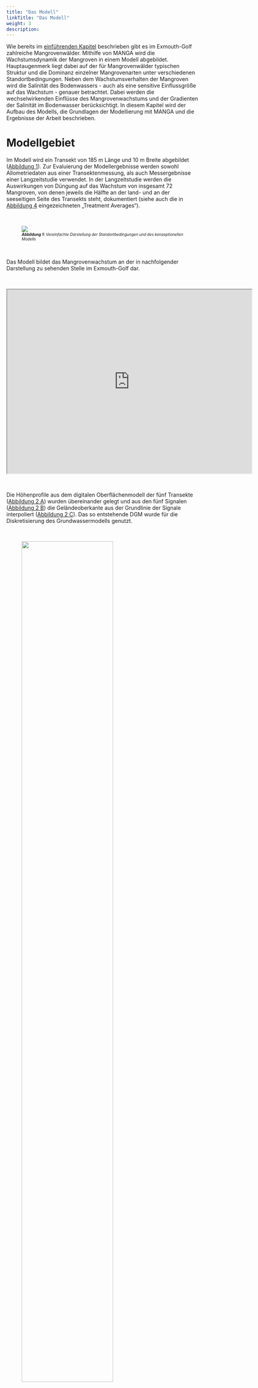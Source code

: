 ```yaml
---
title: "Das Modell"
linkTitle: "Das Modell"
weight: 3
description:
---
```


<head>
<style type="text/css">
<!--
#vis {
  border: 1px solid black;
}
#Rahmen {
        border-width: 0.1em; 
        border-style: solid;
        text-align:right;
}
-->
</style>
</head>

Wie bereits im <a href="/de/docs/beispielmodell_exmouth_gulf/der_exmouth_golf/">einführenden Kapitel</a> beschrieben gibt es im Exmouth-Golf zahlreiche Mangrovenwälder.
Mithilfe von MANGA wird die Wachstumsdynamik der Mangroven in einem Modell abgebildet.
Hauptaugenmerk liegt dabei auf der für Mangrovenwälder typischen Struktur und die Dominanz einzelner Mangrovenarten unter verschiedenen Standortbedingungen.
Neben dem Wachstumsverhalten der Mangroven wird die Salinität des Bodenwassers - auch als eine sensitive Einflussgröße auf das Wachstum - genauer betrachtet.
Dabei werden die wechselwirkenden Einflüsse des Mangrovenwachstums und der Gradienten der Salinität im Bodenwasser berücksichtigt.
In diesem Kapitel wird der Aufbau des Modells, die Grundlagen der Modellierung mit MANGA und die Ergebnisse der Arbeit beschrieben.

<h1>Modellgebiet</h1>

Im Modell wird ein Transekt von 185 m Länge und 10 m Breite abgebildet (<a href="/de/docs/beispielmodell_exmouth_gulf/ergebnisse/#Abbildung_1">Abbildung 1</a>).
Zur Evaluierung der Modellergebnisse werden sowohl Allometriedaten aus einer Transektenmessung, als auch Messergebnisse einer Langzeitstudie verwendet.
In der Langzeitstudie werden die Auswirkungen von Düngung auf das Wachstum von insgesamt 72 Mangroven, von denen jeweils die Hälfte an der land- und an der seeseitigen Seite des Transekts steht, dokumentiert (siehe auch die in <a href="/de/docs/beispielmodell_exmouth_gulf/ergebnisse/#Abbildung_4">Abbildung 4</a> eingezeichneten &bdquo;Treatment Averages&ldquo;).

<br>
<figure>
<a name="Abbildung_1"></a>
<img src="/pictures/exmouth_gulf/Transect_Sketch.png">
<figcaption><font size = "1"><i><b>Abbildung 1:</b> Vereinfachte Darstellung der Standortbedingungen und des konzeptionellen Modells</i></font></figcaption>
</figure><br>

Das Modell bildet das Mangrovenwachstum an der in nachfolgender Darstellung zu sehenden Stelle im Exmouth-Golf dar.

<br>
<p>
<iframe src="https://www.google.com/maps/d/embed?mid=1EiX5yyZGJgVSu7pueUi5_jK160ndg0tG" width="640" height="480"></iframe>
</p>
<br>

Die Höhenprofile aus dem digitalen Oberflächenmodell der fünf Transekte (<a href="/de/docs/beispielmodell_exmouth_gulf/ergebnisse/#Abbildung_2">Abbildung 2 A</a>) wurden übereinander gelegt und aus den fünf Signalen (<a href="/de/docs/beispielmodell_exmouth_gulf/ergebnisse/#Abbildung_2">Abbildung 2 B</a>) die Geländeoberkante aus der Grundlinie der Signale interpoliert (<a href="/de/docs/beispielmodell_exmouth_gulf/ergebnisse/#Abbildung_2">Abbildung 2 C</a>).
Das so entstehende DGM wurde für die Diskretisierung des Grundwassermodells genutzt.

<br>
<figure>
<a name="Abbildung_2"></a>
<img src="/pictures/exmouth_gulf/dem.png" style="width:75%">
<figcaption><font size = "1"><i><b>Abbildung 2:</b> Geländehöhen entland der Transekte</i></font></figcaption>
</figure><br>

<h1>Modellierung</h1>

<h2>Modellvarianten</h2>

Das Mangrovenwachstum wurde mit Hilfe von drei verschiedenen Modellen simuliert (siehe auch <a href="/de/docs/beispielmodell_exmouth_gulf/ergebnisse/#Tabelle_1">Tabelle 1</a>). 

Im Modell &bdquo;<b>Model Without Feedback</b>&ldquo; werden die dynamischen Veränderungen der abiotischen Einflüsse (Gezeiten, Grundwasserneubildung und Salzgehalt des Meerwassers) über entsprechende Randbedingungen berücksichtigt.
Der Einfluss der Pflanzenwasserentnahme auf den Salzgehalt des Porenwassers wurde nicht abgebildet.

Das Modell &bdquo;<b>Model Without Tide</b>&ldquo; berücksichtigt die Auswirkungen der Pflanzenwasserentnahme auf den Salzgehalt des Porenwassers und alle abiotischen Einflüsse des ersten Modells&nbsp;&ndash; mit Außnahme der Gezeiten.

Die dritte Modellvariante &bdquo;<b>Full Model</b>&ldquo; bildet schließlich sowohl die Dynamik der Gezeiten als auch die Kopplung der Pflanzenwasserentnahme und des Porenwassers ab.

Nachfolgende <a href="/de/docs/beispielmodell_exmouth_gulf/ergebnisse/#Tabelle_1">Tabelle 1</a> fasst die Spezifikationen der drei Modellvarianten zusammen.

<br>
<figure>
<figcaption align="top"><font size = "1"><i><b>Tabelle 1:</b> Modellvarianten</i></font></figcaption>
<a name="Tabelle_1"></a>
<table width="100%">
 <tr>
  <td  width="27%" style="text-align: center; vertical-align: middle">
  </td>
  <td width="23%" style="text-align: center; vertical-align: middle; border-left:1px solid #000; border-right:1px solid #000; border-top:1px solid #000; border-bottom:1px solid #000">
   Gezeiten
  </td>
  <td width="26%" style="text-align: center; vertical-align: middle; border-left:1px solid #000; border-right:1px solid #000; border-top:1px solid #000; border-bottom:1px solid #000">
   Kopplung Pflanzenwasserhaushalt und Porenwasser
  </td>
  <td width="23%" style="text-align: center; vertical-align: middle; border-left:1px solid #000; border-right:1px solid #000; border-top:1px solid #000; border-bottom:1px solid #000">
   Sonstige abiotische Faktoren
  </td>
 </tr>
 <tr>
  <td width="27%" style="text-align: center; vertical-align: middle; border-left:1px solid #000; border-right:1px solid #000; border-top:1px solid #000; border-bottom:1px solid #000">
   Model Without Feedback
  </td>
  <td width="23%" style="text-align: center; vertical-align: middle; border-left:1px solid #000; border-right:1px solid #000; border-top:1px solid #000; border-bottom:1px solid #000">
    <font color="green" size="5"> <b> &#10004; </b> </font>
  </td>
  <td width="26%" style="text-align: center; vertical-align: middle; border-left:1px solid #000; border-right:1px solid #000; border-top:1px solid #000; border-bottom:1px solid #000">
    <font color="red" size="5"> <b> &#10008; </b> </font>
  </td>
  <td width="23%" style="text-align: center; vertical-align: middle; border-left:1px solid #000; border-right:1px solid #000; border-top:1px solid #000; border-bottom:1px solid #000">
    <font color="green" size="5"> <b> &#10004; </b> </font>
  </td>
 </tr>
 <tr>
  <td width="27%" style="text-align: center; vertical-align: middle; border-left:1px solid #000; border-right:1px solid #000; border-top:1px solid #000; border-bottom:1px solid #000">
   Model Without Tide
  </td>
  <td width="23%" style="text-align: center; vertical-align: middle; border-left:1px solid #000; border-right:1px solid #000; border-top:1px solid #000; border-bottom:1px solid #000">
    <font color="red" size="5"> <b> &#10008; </b> </font>
  </td>
  <td width="26%" style="text-align: center; vertical-align: middle; border-left:1px solid #000; border-right:1px solid #000; border-top:1px solid #000; border-bottom:1px solid #000">
    <font color="green" size="5"> <b> &#10004; </b> </font>
  </td>
  <td width="23%" style="text-align: center; vertical-align: middle; border-left:1px solid #000; border-right:1px solid #000; border-top:1px solid #000; border-bottom:1px solid #000">
    <font color="green" size="5"> <b> &#10004; </b> </font>
 </tr>
 <tr>
  <td width="27%" style="text-align: center; vertical-align: middle; border-left:1px solid #000; border-right:1px solid #000; border-top:1px solid #000; border-bottom:1px solid #000">
   Full Model
  </td>
  <td width="23%" style="text-align: center; vertical-align: middle; border-left:1px solid #000; border-right:1px solid #000; border-top:1px solid #000; border-bottom:1px solid #000">
    <font color="green" size="5"> <b> &#10004; </b> </font>
  </td>
  <td width="26%" style="text-align: center; vertical-align: middle; border-left:1px solid #000; border-right:1px solid #000; border-top:1px solid #000; border-bottom:1px solid #000">
    <font color="green" size="5"> <b> &#10004; </b> </font>
  </td>
  <td width="23%" style="text-align: center; vertical-align: middle; border-left:1px solid #000; border-right:1px solid #000; border-top:1px solid #000; border-bottom:1px solid #000">
    <font color="green" size="5"> <b> &#10004; </b> </font>
  </td>
 </tr>
</table>
</figure><br>

<h2>Diskretisierung</h2> 

<h3>Grundwassermodell</h3> 

Das Grundwassermodell bildet den Untergrund mit einem Gitter der Ausmaße 10&nbsp;m&nbsp;x&nbsp;230&nbsp;m&nbsp;x&nbsp;3&nbsp;m auf fünf FEM-Layern mit insgesamt 5880 Zellen ab.
Nachfolgende <a href="/de/docs/beispielmodell_exmouth_gulf/ergebnisse/#Abbildung_2">Abbildung 2</a> zeigt die räumliche Diskretisierung aus seeseitiger Perspektive.

<br>
<figure>
<a name="Abbildung_2"></a>
<img src="/pictures/exmouth_gulf/dis.png">
<figcaption><font size = "1"><i><b>Abbildung 2:</b> Räumliche Diskretisierung des Grundwassermodells</i></font></figcaption>
</figure><br>

Die Mangroven entnehmen dem Untergrund Bodenwasser aus einer Tiefe von 40&nbsp;cm bis 80&nbsp;cm unter der Geländeoberkante.
<a href="/de/docs/beispielmodell_exmouth_gulf/ergebnisse/#Abbildung_3">Abbildung 3</a> zeigt das Modellgebiet (Grau) und den Bereich der Wasserentnahme durch die Mangroven (Blau).
Zu beachten ist die 50-fache vertikale Skalierung. 

<br>
<figure>
<a name="Abbildung_3"></a>
<img src="/pictures/exmouth_gulf/model_area_legend.png">
<figcaption><font size = "1"><i><b>Abbildung 3:</b> Bereich der Porenwasserentnahme durch Mangroven</i></font></figcaption>
</figure><br>

Zeitlich diskretisiert wird das Grundwassermodell mit einer Zeitschrittlänge von einer Stunde.
Der Tidenhub als dynamische Randbedingung wird mit der Zeitreihe der Jahre 1991 bis 1993, die über die gesamte Modelllaufzeit immer wieder wiederholt wird, abgebildet.

<h3>Baumwachstumsmodell</h3>

Da jede Mangrove als einzelnes Individuum abgebildet wird findet eine räumliche Diskretisierung im eigentlichen Sinne nicht statt.
Zeitlich wird das Baumwachstumsmodell mit einer Zeitschrittlänge von einem halben Jahr (1&nbsp;a&nbsp;=&nbsp;365.25&nbsp;d) diskretisiert.

<h2>Randbedingungen Grundwassermodell</h2>

Der Salzgehalt des Meerwassers wurde mit 50 g/kg festgelegt, das Bodenwasser am landseitigen Ende des Transsekts bekam eine Salinität von 70 g/kg zugewiesen.
Durch die Transpiration der Mangroven erhöhen diese lokal den Salzgehalt im Porenwasser.
Der Wasserstand wird in Form des hydrostatischen Drucks an der see- und landseitigen Kante des Modellgebiebts bestimmt.
Zur Abbildung der Gezeiten wurde der seeseitige Wasserstand dabei als dynamische Randbedingung 1. Art in das Modell integriert.
Als Datengrundlage dienen hier die Wasserstandsmessungen des Department of Transport der Government of Western Australia.
Der landseitige Wasserstand wird über eine konstante Randbedingung 1. Art abgebildet.
Die Evapotranspiration der Bäume wird durch Senken im Bereich der Wurzeln abgebildet (vgl. <a href="/de/docs/beispielmodell_exmouth_gulf/ergebnisse/#Abbildung_3">Abbildung 3</a>).
Zufluss in Form von Niederschlag wird indirekt über den Salzgehalt am landseitigen Rand des Modellgebiets berücksichtigt.
Die hier nicht erwähnten Modellränder werden alle als No-Flow-Randbedingungen definiert.
Eine schematische Übersicht des Modellgebiets stellt auch <a href="/de/docs/beispielmodell_exmouth_gulf/ergebnisse/#Abbildung_1">Abbildung 1</a> dar.



<a name="Parametrisierung"></a>
<h2>Parametrisierung</h2>

In den nachfolgenden Tabellen finden sich die Parametrisierungen des Untergrunds (<a href="/de/docs/beispielmodell_exmouth_gulf/ergebnisse/#Tabelle_2">Tabelle 2</a>) und der Mangroven (<a href="/de/docs/beispielmodell_exmouth_gulf/ergebnisse/#Tabelle_3">Tabelle 3</a>), globale Gewichtungsfaktoren (<a href="/de/docs/beispielmodell_exmouth_gulf/ergebnisse/#Tabelle_4">Tabelle 4</a>) sowie die Anfangswerte der Geoemtrieen der Mangrovensetzlinge (<a href="/de/docs/beispielmodell_exmouth_gulf/ergebnisse/#Tabelle_5">Tabelle 5</a>).

<h3>Untergrund</h3>

<table>
<tablecaption align="top"><font size = "1"><i><b>Tabelle 2:</b> Parametrisierung des Untergrunds</i></font></tablecaption>
<a name="Tabelle_2"></a>
<thead>
<tr class="header">
<th style="text-align: left;">Symbol</th>
<th style="text-align: left;">Parametername</th>
<th style="text-align: left;">Wert</th>
</tr>
</thead>
<tbody>
<tr class="odd">
<td style="text-align: left;"><span class="math inline"><em>D</em><sub><em>m</em></sub></span></td>
<td style="text-align: left;">molekularer Diffusionskoeffizient</td>
<td style="text-align: left;">1&nbsp;×&nbsp;10<sup>-9</sup> m<sup>2</sup>/s</td>
</tr>
<tr class="even">
<td style="text-align: left;"><span class="math inline"><em>β</em><sub><em>T</em></sub></span></td>
<td style="text-align: left;">transversale Dispersivität</td>
<td style="text-align: left;">0,5 m</td>
</tr>
<tr class="odd">
<td style="text-align: left;"><span class="math inline"><em>β</em><sub><em>L</em></sub></span></td>
<td style="text-align: left;">longitudinale Dispersivität</td>
<td style="text-align: left;">1 m</td>
</tr>
<tr class="even">
<td style="text-align: left;"><span class="math inline"><em>ρ</em></span></td>
<td style="text-align: left;">Dichte von Wasser</td>
<td style="text-align: left;">1&nbsp;×&nbsp;10<sup>3</sup> kg/m<sup>3</sup></td>
</tr>
<tr class="odd">
<td style="text-align: left;"><span class="math inline"><em>μ</em></span></td>
<td style="text-align: left;">dynamische Viskosität</td>
<td style="text-align: left;">1&nbsp;×&nbsp;10<sup>-3</sup> Pas</td>
</tr>
<tr class="even">
<td style="text-align: left;"><span class="math inline"><em>κ</em></span></td>
<td style="text-align: left;">intrinsische Permeabilität</td>
<td style="text-align: left;">5&nbsp;×&nbsp;10<sup>-11</sup> m<sup>2</sup></td>
</tr>
<tr class="odd">
<td style="text-align: left;"><span class="math inline"><em>Φ</em></span></td>
<td style="text-align: left;">Porosität des Untergrunds</td>
<td style="text-align: left;"><span class="math inline">0,5</span></td>
</tr>
</tbody>
</table>

<h3>Botanik</h3>

<h4>Wasserhaushalt der Mangroven</h4>

<table>
<tablecaption align="top"><font size = "1"><i><b>Tabelle 3:</b> Parametrisierung der biotischen Faktoren</i></font></tablecaption>
<a name="Tabelle_3"></a>
<thead>
<tr class="header">
<th width="10%" style="text-align: left;">Symbol</th>
<th width="40%" style="text-align: left;">Parametername</th>
<th width="25%" style="text-align: left;">Avicennia marina</th>
<th width="25%" style="text-align: left;">Rhizophora mangle </th>
</tr>
</thead>
<tbody>
<tr class="odd">
<td style="text-align: left;"><span class="math inline"><em>D</em><sub><em>m</em></sub></span></td>
<td style="text-align: left;">Wasserpotential der Mangroven</td>
<td style="text-align: left;">-8,15&nbsp;×&nbsp;10<sup>6</sup> kg/s<sup>2</sup>/m</td>
<td style="text-align: left;">-6,45&nbsp;×&nbsp;10<sup>6</sup> kg/s<sup>2</sup>/m</td>
</tr>
<tr class="even">
<td style="text-align: left;"><span class="math inline"><em>k</em><sub><em>f</em></sub></span></td>
<td style="text-align: left;">Xylem-Leitfähigkeit</td>
<td style="text-align: left;">1,04&nbsp;×&nbsp;10<sup>-10</sup> kg/s/m<sup>2</sup></td>
<td style="text-align: left;">3,12&nbsp;×&nbsp;10<sup>-10</sup> kg/s/m<sup>2</sup></td>
</tr>
<tr class="odd">
<td style="text-align: left;"><span class="math inline"><em>L</em><sub><em>p</em></sub> ⋅ <em>k</em><sub><em>g</em><em>e</em><em>o</em></sub></span></td>
<td style="text-align: left;">Feine Wurzelpermeabilität  ⋅  Skalierungsfaktor</td>
<td style="text-align: left;">1,32&nbsp;×&nbsp;10<sup>-11</sup> kg/s/m<sup>4</sup></td>
<td style="text-align: left;">1,32&nbsp;×&nbsp;10<sup>-11</sup> kg/s/m<sup>4</sup></td>
</tr>
<tr class="even">
<td style="text-align: left;"><span class="math inline"><em>k</em><sub><em>m</em></sub></span></td>
<td style="text-align: left;">Resourcenbedarf zur Biomasseerhaltung</td>
<td style="text-align: left;">1,4&nbsp;×&nbsp;10<sup>-6</sup> kg/s/m<sup>3</sup></td>
<td style="text-align: left;">1,4&nbsp;×&nbsp;10<sup>-6</sup> kg/s/m<sup>3</sup></td>
</tr>
<tr class="odd">
<td style="text-align: left;"><span class="math inline"><em>k</em><sub><em>g</em><em>r</em><em>o</em><em>w</em><em>t</em><em>h</em></sub></span></td>
<td style="text-align: left;">Skalierungsfaktor der Wachstumsgeschwindigkeit</td>
<td style="text-align: left;">3,5&nbsp;×&nbsp;10<sup>-3</sup></td>
<td style="text-align: left;">3,5&nbsp;×&nbsp;10<sup>-3</sup></td>
</tr>
</tbody>
</table>

<h4>Globale Gewichtungsfaktoren</h4>

<table>
<tablecaption align="top"><font size = "1"><i><b>Tabelle 4:</b> Globale Gewichtungsfaktoren</i></font></tablecaption>
<a name="Tabelle_4"></a>
<thead>
<tr class="header">
<th width="10%" style="text-align: left;">Symbol</th>
<th width="40%" style="text-align: left;">Gewichtungsfaktor</th>
<th width="25%" style="text-align: left;">Avicennia marina</th>
<th width="25%" style="text-align: left;">Rhizophora mangle </th>
</tr>
</thead>
<tbody>
<tr class="odd">
<td style="text-align: left;"><span class="math inline"><em>C</em><sub><em>S</em></sub></span></td>
<td style="text-align: left;">Sonnenstrahlung</td>
<td style="text-align: left;">5&nbsp;×&nbsp;10<sup>-8</sup> kg/s/m<sup>2</sup></td>
<td style="text-align: left;">5&nbsp;×&nbsp;10<sup>-8</sup> kg/s/m<sup>2</sup></td>
</tr>
<tr class="even">
<td style="text-align: left;"><span class="math inline"><em>σ</em></span></td>
<td style="text-align: left;">erste Steigung der Sigmoidfunktion</td>
<td style="text-align: left;">1,5&nbsp;×&nbsp;10<sup>-2</sup> </td>
<td style="text-align: left;">1,5&nbsp;×&nbsp;10<sup>-2</sup> </td>
</tr>
<tr class="odd">
<td style="text-align: left;"><span class="math inline"><em>σ</em><sub><em>h</em></sub></span></td>
<td style="text-align: left;">zweite Steigung der Sigmoidfunktion</td>
<td style="text-align: left;">5&nbsp;×&nbsp;10<sup>-2</td>
<td style="text-align: left;">5&nbsp;×&nbsp;10<sup>-2</td>
</tr>
<tr class="even">
<td style="text-align: left;"><span class="math inline"><em>ω</em><sub><em>h</em></sub></span></td>
<td style="text-align: left;">Skalierungsfaktor für Baumhöhenwachstum</td>
<td style="text-align: left;">0,12</td>
<td style="text-align: left;">0,12</td>
</tr>
</tr>
</tbody>
</table>

<h4>Anfangswerte der geometrischen Kennwerte für Mangrovensetzlinge</h4>

<table>
<tablecaption align="top"><font size = "1"><i><b>Tabelle 5:</b> Anfangswerte der geometischen Kennwerte der Mangrovensetzlinge</i></font></tablecaption>
<a name="Tabelle_5"></a>
<thead>
<tr class="header">
<th width="10%" style="text-align: left;">Symbol</th>
<th width="40%" style="text-align: left;">Geometrische Abmessung</th>
<th width="25%" style="text-align: left;">Avicennia marina</th>
<th width="25%" style="text-align: left;">Rhizophora mangle </th>
</tr>
</thead>
<tbody>
<tr class="odd">
<td style="text-align: left;"><span class="math inline"><em>r</em><sub><em>R</em></sub></span></td>
<td style="text-align: left;">Wurzelradius</td>
<td style="text-align: left;">0,25 m</td>
<td style="text-align: left;">0,25 m</td>
</tr>
<tr class="even">
<td style="text-align: left;"><span class="math inline"><em>r</em><sub><em>C</em></sub></span></td>
<td style="text-align: left;">Kronenradius</td>
<td style="text-align: left;">0,3 m</td>
<td style="text-align: left;">0,3 m</td>
</tr>
<tr class="odd">
<td style="text-align: left;"><span class="math inline"><em>r</em><sub><em>S</em></sub></span></td>
<td style="text-align: left;">Stammradius</td>
<td style="text-align: left;">0,01 m</td>
<td style="text-align: left;">0,01 m</td>
</tr>
<tr class="even">
<td style="text-align: left;"><span class="math inline"><em>h</em><sub><em>S</em></sub></span></td>
<td style="text-align: left;">Stammhöhe</td>
<td style="text-align: left;">0,015 m</td>
<td style="text-align: left;">0,015 m</td>
</tr>
</tbody>
</table>


<!--english version

<table>
<thead>
<tr class="header">
<th style="text-align: left;">Symbol</th>
<th style="text-align: left;">Species parameter</th>
<th style="text-align: left;">Value</th>
</tr>
</thead>
<tbody>
<tr class="odd">
<td style="text-align: left;"><span class="math inline"><em>D</em><sub><em>m</em></sub></span></td>
<td style="text-align: left;">Leaf water potential</td>
<td style="text-align: left;">8.15 × 10<sup>6</sup> kg/s<sup>2</sup>/m</td>
</tr>
<tr class="even">
<td style="text-align: left;"><span class="math inline"><em>k</em><sub><em>f</em></sub></span></td>
<td style="text-align: left;">Xylem conductivity</td>
<td style="text-align: left;">1.04e-10 kg/s/m<sup>2</sup></td>
</tr>
<tr class="odd">
<td style="text-align: left;"><span class="math inline"><em>L</em><sub><em>p</em></sub> ⋅ <em>k</em><sub><em>g</em><em>e</em><em>o</em></sub></span></td>
<td style="text-align: left;">Fine root permeability <span class="math inline">⋅</span> scaling factor</td>
<td style="text-align: left;">1.32e-11 kg/s/m<sup>4</sup></td>
</tr>
<tr class="even">
<td style="text-align: left;"><span class="math inline"><em>k</em><sub><em>m</em></sub></span></td>
<td style="text-align: left;">Maintenance cost per biomass</td>
<td style="text-align: left;">1.4e-6 kg/s/m<sup>3</sup></td>
</tr>
<tr class="odd">
<td style="text-align: left;"><span class="math inline"><em>k</em><sub><em>g</em><em>r</em><em>o</em><em>w</em><em>t</em><em>h</em></sub></span></td>
<td style="text-align: left;">Growth speed scaling</td>
<td style="text-align: left;">2.5e-3</td>
</tr>
<tr class="even">
<td style="text-align: left;"></td>
<td style="text-align: left;"></td>
<td style="text-align: left;"></td>
</tr>
<tr class="odd">
<td style="text-align: left;">Symbol</td>
<td style="text-align: left;">Global weighting factor</td>
<td style="text-align: left;">Value</td>
</tr>
<tr class="even">
<td style="text-align: left;"><span class="math inline"><em>C</em><sub><em>S</em></sub></span></td>
<td style="text-align: left;">Solar resource inputs</td>
<td style="text-align: left;">5e-8 kg/s/m<sup>2</sup></td>
</tr>
<tr class="odd">
<td style="text-align: left;"><span class="math inline"><em>σ</em></span></td>
<td style="text-align: left;">First sigmoidal slope</td>
<td style="text-align: left;">1.5e-2</td>
</tr>
<tr class="even">
<td style="text-align: left;"><span class="math inline"><em>σ</em><sub><em>h</em></sub></span></td>
<td style="text-align: left;">Second sigmoidal slope</td>
<td style="text-align: left;">5e-2</td>
</tr>
<tr class="odd">
<td style="text-align: left;"><span class="math inline"><em>ω</em><sub><em>h</em></sub></span></td>
<td style="text-align: left;">Heigth growth scaling factor</td>
<td style="text-align: left;">0.5</td>
</tr>
<tr class="even">
<td style="text-align: left;"></td>
<td style="text-align: left;"></td>
<td style="text-align: left;"></td>
</tr>
<tr class="odd">
<td style="text-align: left;">Symbol</td>
<td style="text-align: left;">Geometric measure</td>
<td style="text-align: left;">Value</td>
</tr>
<tr class="even">
<td style="text-align: left;"><span class="math inline"><em>r</em><sub><em>R</em></sub></span></td>
<td style="text-align: left;">Root radius</td>
<td style="text-align: left;">0.26 m</td>
</tr>
<tr class="odd">
<td style="text-align: left;"><span class="math inline"><em>r</em><sub><em>C</em></sub></span></td>
<td style="text-align: left;">Crown radius</td>
<td style="text-align: left;">0.2 m</td>
</tr>
<tr class="even">
<td style="text-align: left;"><span class="math inline"><em>r</em><sub><em>S</em></sub></span></td>
<td style="text-align: left;">Stem radius</td>
<td style="text-align: left;">0.005 m</td>
</tr>
<tr class="odd">
<td style="text-align: left;"><span class="math inline"><em>h</em><sub><em>R</em></sub></span></td>
<td style="text-align: left;">Root depth</td>
<td style="text-align: left;">0.004 m</td>
</tr>
<tr class="even">
<td style="text-align: left;"><span class="math inline"><em>h</em><sub><em>C</em></sub></span></td>
<td style="text-align: left;">Crown depth</td>
<td style="text-align: left;">0.004 m</td>
</tr>
<tr class="odd">
<td style="text-align: left;"><span class="math inline"><em>h</em><sub><em>S</em></sub></span></td>
<td style="text-align: left;">Stem heigth</td>
<td style="text-align: left;">0.015 m</td>
</tr>
</tbody>
</table>

-->

<h1>Ressourcenkonkurrenz</h1>

Um die Mangroven im Modellgebiet abzubilden, bedarf es der Herstellung einer stabilen Population, also dem Erreichen von quasi-stationären Verhältnissen.
Hierzu werden zunächst 30 Mangroven zufällig im Modellgebiet als Setzlinge positioniert.
In jedem Zeitschritt (Länge: halbes Jahr) kommen nun 30 neue Mangroven hinzu, die ebenfalls zufällig im Modellgebiet positioniert werden.
Aufgrund des wettbewerbsbasierten Baumwachstumsmodells sterben diese neuen Mangroven mehr oder weniger schnell wieder ab.
So ist die Wahrscheinlichkeit, dass eine junge Mangrove im Einzugsgebiet einer bereits älteren sehr schnell wieder stirbt sehr hoch.
Ursächlich hierfür ist die überirdische Konkurenz betreffend vor allem das fehlende Sonnenlicht.
Durch die Aufkonzentrierung des Salzgehalts, bedingt durch die Entnahme von Frischwasser der anderen Mangroven, entstehen im Porenwasser Salzfahnen.
Diese sorgen für schlechtere Wachstumsbedingungen der sich im Abstrom befindenden (jungen) Mangroven.
Unterschiedliche Mangrovenarten haben eine jeweils höhere oder niedrigere Toleranz gegenüber hohen Salzkonzentrationen.
In dieser Arbeit wurden in diesem Zusammenhang die beiden Arten Avicennia marina (&bdquo;<a href="https://www.biologie-seite.de/Biologie/Avicennia_marina" target="_blank">graue Mangrove</a>&ldquo;) und Rhizophora mangle (&bdquo;<a href="https://www.biologie-seite.de/Biologie/Rote_Mangrove" target="_blank">rote Mangrove</a>&ldquo;) genauer betrachtet.


<h1>Ergebnisse</h1>

In dieser Arbeit wurden mit Hilfe des MANGA-Modells zwei Prozesse genauer betrachtet.
Zum einen sollte die Entwicklung der typischen Strukturen in Mangrovenwäldern abgebildet werden, zum anderen sollte das Wachstumsverhalten der beiden Mangrovenarten unter verschiedenen Umweltbedingungen Untersucht werden.
Im nachfolgenden werden die Ergebnisse kurz zusammengefasst.

<h2>Waldstruktur</h2>

Nachfolgende Visualisierung zeigt die dynamische Entwicklung der Mangrovenpopulation im Modellgebiet und die Entwicklung der Biomasse.
Gut nachvollziehbar ist hier, bereits in den ersten 100 Zeitschritten, die immer stabiler werdende Mangrovenpopulation.
Es bilden sich relativ schnell Bereiche über die X-Länge des Transsekts aus, in denen große und somit Mangroven die sehr alt werden wachsen, und solche, in denen junge Mangroven schnell wieder sterben.
Dadurch, dass in jedem Zeitschritt 30 neue Mangroven als Setzlinge in das Modell hinzukommen und die Nährstoffkonkurenz anfangs sehr gering ist, wächst die Biomasse im Modell zunächst sehr stark an.
Mit steigender Anzahl an Mangroven im Modellgebiet wird die Konkurenz zwischen den einzelnen Bäumen immer größer.
Nach dem globalen Maximum der Biomasse fällt diese durch für einige Mangroven immer schlechter werdende Nährstoffbedingungen zunächst wieder leicht ab.
Nach einer gewissen Zeit stellt sich dann ein quasi-stationärer Zustand der Mangrovenpopulation ein. 

<br>
<figure id="vis">
<a name="Visualisierung_1"></a>
<form oninput="x.value=parseInt(a.value)" id="slider" >
<script type="text/javascript">
 /*<![CDATA[*/
  document.getElementById("slider").addEventListener("input", aktualisiere);
   function aktualisiere() {
	  var TS = (document.querySelector("output[name=x]")) ;
	  var a = '/pictures/exmouth_gulf/TS/ts_'+TS.value+'.png' ;
          document.getElementById("abb").setAttribute('src', a) ;
}
/*]]>*/
</script>
<img src='/pictures/exmouth_gulf/TS/ts_0.png' id="abb">
</br>
</br>
<p align="left">
<font size = "6">&nbsp;  Zeitschritt:&nbsp;&nbsp;&nbsp;&nbsp; </font>
  <input type="range" id="a" min="0" max="1650" step="50"> &nbsp;
<font size = "6">  <output name="x" for="a">0</output> </font>&nbsp;&nbsp;
</p>
</figure>
<figcaption><font size = "1"><i><b>Visualisierung 1:</b> Dynamische Entwicklung der Mangrovenpopulation über die Modellierungszeit</i></font></figcaption>
<br>


Im nachfolgenden Video wurde das Modellgebiet in zehn Sektoren unterteilt.
Dargestellt wird die dynamische Entwicklung der Mangrovenpopulation und der Salzkonzentration im Bodenwasser sowie die Biomasse der Mangroven in den einzelnen Sektoren.
Im Vergleich zur vorhergehenden Visualisierung ist in diesem Video eine Hauptursache der Ausbildung der typischen Waldstruktur zu erkennen, nämlich die Aufkonzentrierung des Salzgehalts im Bodenwasser durch Transpirationsprozesse der Mangroven.
Die hohe Korrelation zwischen Salzkonzentration und Biomasse in den einzelnen Sektoren ist bereits ab einer Modelllaufzeit von 40 Jahren zu erkennen.
Bereits ab 100 Jahren ist die sich langsam ausbildende, für Mangrovenwälder typische, Struktur erkennbar.

<br>
<figure>
<iframe src="https://player.vimeo.com/video/481362688" width="640" height="360" frameborder="1" allow="autoplay; fullscreen" allowfullscreen></iframe>
<figcaption><font size = "1"><i><b>Video 1:</b> Dynamische Entwicklung der Mangrovenpopulation und Salzkonzentration im Bodenwasser über die Modellierungszeit</i></font></figcaption>
</figure><br>

Die Ergebnisse des &bdquo;<b>Full Models</b>&ldquo; stimmen mit den gemessenen Felddaten qualitativ überein (<a href="/de/docs/beispielmodell_exmouth_gulf/ergebnisse/#Abbildung_4">Abbildung 4</a>). Dies trifft sowohl auf das Baumhöhenprofil (<a href="/de/docs/beispielmodell_exmouth_gulf/ergebnisse/#Abbildung_4">Abbildung 4 A</a>) als auch auf das Profil des Salzgehalts des Porenwassers (<a href="/de/docs/beispielmodell_exmouth_gulf/ergebnisse/#Abbildung_4">Abbildung 4 B</a>) in dem untersuchten Transekt zu. Insbesondere die Variation des Porenwassersalzgehalts konnte gut abgebildet werden (<a href="/de/docs/beispielmodell_exmouth_gulf/ergebnisse/#Abbildung_4">Abbildung 4 A</a>). Das Bestimmtheitsmaß der Bravais-Pearson-Korellation beträgt für die Baumhöhe R²&nbsp;=&nbsp;0,64 und für die Salinität des Porenwassers R²&nbsp;=&nbsp;0,88. Ein Vergleich der Ergebnisse des &bdquo;<b>Full Models</b>&ldquo; mit den Ergebnissen der beiden Modellvarianten &bdquo;<b>Model Without Feedback</b>&ldquo; und &bdquo;<b>Model Without Tide</b>&ldquo; zeigt eine deutlich schlechtere Wiedergabe der gemessenen Felddaten durch die beiden einfacheren Modelle (<a href="/de/docs/beispielmodell_exmouth_gulf/ergebnisse/#Abbildung_4">Abbildung 4 C und 4 D</a>). 

<br>
<figure>
<a name="Abbildung_4"></a>
<img src="/pictures/exmouth_gulf/Figure_3.png">
<figcaption><font size = "1"><i><b>Abbildung 4:</b> Simulierte und gemessene Baumhöhen des Mangrovenbestands und Porenwassersalinität</i></font></figcaption>
</figure><br>

Die in der <a href="/de/docs/beispielmodell_exmouth_gulf/ergebnisse/#Abbildung_4">Abbildung 4</a> eingezeichneten &bdquo;Treatment Averages&ldquo; sind zwei Bereiche, in denen schon seit längerer Zeit die dort wachsenden Mangroven genauer untersucht werden.
Ein Vergleich der Ergebnisse dieser Beobachtungen mit den Ergebnissen der Modellierung zeigt ebenfalls eine hohe Übereinstimmung.

Um die Auswirkungen der Berücksichtung der zeitlichen Dynamik der Gezeiten und der Pflanzenwasserentnahme auf den Salzgehalt im Porenwasser zu untersuchen, wurde diese mit folgender Formel normiert:

<br>
<figure>
<div align="center">
<img src="/pictures/exmouth_gulf/formel.png" width="50%">
</div>
</figure><br>

Diese relativen Auswirkungen sind in nachfolgender <a href="/de/docs/beispielmodell_exmouth_gulf/ergebnisse/#Abbildung_5">Abbildung 5</a> für die Baumhöhe und den Porenwassersalzgehalt abgebildet.
Ein Wert von Null würde bedeuten, dass sich die Ergebnisse zwischen Full Model und dem jeweiligen vereinfachtem Modelltyp nicht unterscheiden.
Je größer der Wert wird, umso höher ist die Abweichung.

<br>
<figure>
<a name="Abbildung_5"></a>
<img src="/pictures/exmouth_gulf/Figure_3_2.png">
<figcaption><font size = "1"><i><b>Abbildung 5:</b> Relative Auswirkung der Nichtberücksichtigung des Tidenhubs ("Model Wihtout Tide") und der Pflanzenwasserentnahme ("Model Without Feedback")</i></font></figcaption>
</figure><br>

Aufgrund der größeren Auswirkungen des Tidenhubs im seenahen Bereich kann das Modell &bdquo;<b>Without Tide</b>&ldquo; sowohl die Bäumhöhen als auch den Porenwassersalzgehalt hier nur mit relativ großer Abweichung im Vergleich zum &bdquo;<b>Full Model</b>&ldquo; abbilden.
Je weiter man sich aber in Richtung Festland bewegt, desto geringer werden die Wasserstandsschwankungen aufgrund der Gezeiten.
Die Baumhöhen und Salzgehalte können in diesem Bereich (x > 75 m) mit geringeren relativen Abweichungen zum &bdquo;<b>Full Model</b>&ldquo; abgebildet werden.

Das Modell &bdquo;<b>Without Feedback</b>&ldquo; hat insbesondere im mittleren bis landseitigem Bereich (60 m < x < 165 m) des Transsekts Probleme, die Wachstumshöhe der Mangroven so abzubilden, wie es das &bdquo;<b>Full Model</b>&ldquo; macht.
In diesem Bereich kommt es zur Aufkonzentrierung der Salinität des Bodenwassers durch die Pflanzenwasserentnahme, welche in diesem Modelltyp aber nicht abgebildet wird.

<h2>Speziendominanz</h2>

Im vorangegangenem Abschnitt wurde gezeigt, dass MANGA mit der Berücksichtigung von Salzkonzentration im Bodenwasser und des Tidenhubs in der Lage ist, die für Mangrovenwälder typischen Waldstrukturen abzubilden.
Mit Hilfe der umfangreichen Parametrisierungsmöglichkeiten des Baumwachstumsmodells (siehe hierzu auch den Abschnitt <a href="/de/docs/beispielmodell_exmouth_gulf/ergebnisse/#Parametrisierung">Parametrisierung</a>) kann mit MANGA auch das Wachstum einzelner bestimmter Individuenarten untersucht werden.
Verschiedene Mangrovenarten zum Beispiel weisen verschiedene Toleranzen gegenüber zu hohen Salzgehalten auf.
In diesem Projekt wurde das Wachstumsverhalten der beiden Arten Avicennia marina (&bdquo;<a href="https://www.biologie-seite.de/Biologie/Avicennia_marina">graue Mangrove</a>&ldquo;) und Rhizophora mangle (&bdquo;<a href="https://www.biologie-seite.de/Biologie/Rote_Mangrove">rote Mangrove</a>&ldquo;) genauer betrachtet.

<a href="/de/docs/beispielmodell_exmouth_gulf/ergebnisse/#Abbildung_6">Abbildung 6</a> zeigt die Speziendominanz dieser beiden Mangrovenarten bei unterschiedlichen Salzkonzentration (siehe <a href="/de/docs/beispielmodell_exmouth_gulf/ergebnisse/#Tabelle_6">Tabelle 6</a>) im Bodenwasser.
Die verschiedenen in der Abbildung dargestellten Setups unterscheiden sich nur hinsichtlich der Randbedingungen der seeseitigen und landseitigen Salzkonzentrationen des Bodenwassers.
Für die Betrachtung der Speziendominanz im Modellgebiet wir die Speziendominanz d eingeführt und wie folgt definiert:

<br>
<figure style="width:75%">
<div align="center">
<img src="/pictures/exmouth_gulf/formel_normierung_speziendominanz_2.jpg" style="width:70%">
</div>
</figure><br>

V<sub>i</sub>(x,t) stehen hierbei für das Volumen der im betrachteten Zeitschritt (t) und X-Koordinatenabschnitt (x) vorhandenen Mangrovenarten Rhizophora mangle (V<sub>Rhi</sub>(x,t)) und Avicennia marina (V<sub>Avi</sub>(x,t)).

<br>
<table>
<tablecaption align="top"><font size = "1"><i><b>Tabelle 6:</b> Setupkonfiguration</i></font></tablecaption>
<a name="Tabelle_6"></a>
            <tr>
                <th>Setup</th>
                <td style="text-align: center;">A</td>
		<td style="text-align: center;">B</td>
		<td style="text-align: center;">C</td>
                <td style="text-align: center;">D</td>
		<td style="text-align: center;">E</td>
		<td style="text-align: center;">F</td>
            </tr>
            <tr>
                <th>seeseitige Salinität [g/kg]</th>
                <td>15</td>
		<td>15</td>
		<td>25</td>
                <td>50</td>
		<td>50</td>
		<td>35</td>
            </tr>
            <tr>
                <th>landseitige Salinität [g/kg]</th>
                <td>25</td>
		<td>40</td>
		<td>55</td>
                <td>60</td>
		<td>45</td>
		<td>35</td>
            </tr>
</table>

<br>
<figure>
<a name="Abbildung_6"></a>
<img src="/pictures/exmouth_gulf/Spezien_1.png" style="width:75%">
<figcaption><font size = "1"><i><b>Abbildung 6:</b> Zusammenhang zwischen Salinität des Bodenwassers und Speziendominanz </i></font></figcaption>
</figure><br>

Dabei zeigen die <a href="/de/docs/beispielmodell_exmouth_gulf/ergebnisse/#Abbildung_6">Abb. 6A bis 6D</a> einen zunächst bedingt durch sowohl seeseitige sowie landseitige niedrigen Salzkonzentrationen monospezifischen Rhizophora-Wald (<a href="/de/docs/beispielmodell_exmouth_gulf/ergebnisse/#Abbildung_6">Abb. 6A</a>).
Mit steigender Salinität stellt sich ein Mischwald aus beiden Arten ein (<a href="/de/docs/beispielmodell_exmouth_gulf/ergebnisse/#Abbildung_6">Abb. 6B und 6C</a>).
<a href="/de/docs/beispielmodell_exmouth_gulf/ergebnisse/#Abbildung_6">Abb. 6D</a> bildet dann aufgrund der hohen Salzkonzentrationen einen monospezifischen Avicennia marina Wald ab.
Die beiden <a href="/de/docs/beispielmodell_exmouth_gulf/ergebnisse/#Abbildung_6">Abb. 6E und 6F</a> sind den Setup-Konfigurationen <a href="/de/docs/beispielmodell_exmouth_gulf/ergebnisse/#Abbildung_6">Abb. 6B und 6C</a> dahingehend ähnlich, dass die Werte der Salinitäten an land- bzw. seeseitiger Seite des Transsekts in etwa den jeweils anderen Wert annehmen.
Auch sie bilden somit einen Mischwald aus beiden Arten ab.
Diese Ergebnisse werden in folgender <a href="/de/docs/beispielmodell_exmouth_gulf/ergebnisse/#Abbildung_7">Abbildung 7</a> noch einmal auf eine andere Art dargestellt.

<br>
<figure>
<a name="Abbildung_7"></a>
<img src="/pictures/exmouth_gulf/Spezien_2.png" style="width:75%">
<figcaption><font size = "1"><i><b>Abbildung 7:</b> Speziendominanz bei unterschiedlicher Salinität</i></font></figcaption>
</figure><br>

Bei der Betrachtung der Mischwälder fällt auf, dass sich nur in einzelnen Abschnitten wirkliche Mischpopulationen einstellen.
In den meisten Bereichen bildet sich eine eindeutige Dominanz einer Spezienart.
Diese scharfen Übergänge zwischen den einzelnen Dominanzzonen zeigen, dass eine Koexistenz zwischen den verschiedenen Arten nur in Bereichen bestimmter Porenwassersalinitäten möglich ist.
Die Lage der Grenzen und die Änderung der Speziendominanz d (Steigung der Kurve) hängen von den individuenspezifischen Parametern im Baumwachstumsmodell ab.
Zu Beachten ist hier, dass der Salzgehalt im Bodenwasser auch durch die Individuenanzahl pro Fläche und die Baumhöhen beeinflusst wird.
Diese beiden Kennwerte werden wiederum von eben jenen individuenspezifischen Parametern beeinflusst. 

Die Kopplung zwischen Pflanzenwasserhaushalt und Porenwasser beeinflusst folglich die Ausbildung der Waldstruktur maßgeblich.
In den Setups die zur Ausbildung eines Mischwaldes führen entstehen entweder zwei- (siehe <a href="/de/docs/beispielmodell_exmouth_gulf/ergebnisse/#Abbildung_6">Abbildungen 6C und 6E</a>) oder dreizonige (siehe <a href="/de/docs/beispielmodell_exmouth_gulf/ergebnisse/#Abbildung_6">Abbildungen 6B und 6F</a>) Mischwälder.
Die beiden Zonen an see- und landseitigem Modellrand werden dabei maßgeblich durch die Parameter der Salinität als Randbedingung definiert.
In der Modellmitte kommt es durch die Transpiration der Mangroven zu einer Aufkonzentration des Porenwassersalzgehalts.
Überschreitet diese einen gewissen Wert, dominiert die salzresistentere Art Avicennia marina.


Wie auch in <a href="/de/docs/beispielmodell_exmouth_gulf/ergebnisse/#Abbildung_8">Abbildung 8</a> dargestellt, stimmen die Ergebnisse der Betrachtung der Speziendominanz im Modell mit den gemessenen Felddaten in denen im Projekt betrachteten Transsekten überein.

<br>
<figure>
<a name="Abbildung_5"></a>
<img src="/pictures/exmouth_gulf/Spezien_3.png" style="width:75%">
<figcaption><font size = "1"><i><b>Abbildung 8:</b> Vergleich von Feldmessungen und Modellergebnissen</i></font></figcaption>
</figure><br>

Die Modellsoftware MANGA ist folglich in der Lage nicht nur die sich entwickelnde Struktur eines Mangrovenwaldes abzubilden, sondern auch dessen Zusammensetzung aus verschiedenen Spezien.


<h1>Fazit</h1>

Mit Hilfe des &bdquo;<b>Full Models</b>&ldquo; konnte die für Mangrovenwälder typische Struktur abgebildet werden.
Konkret konnte die Waldstruktur des Avicennia marina Monokulturwalds im betrachteten Gebiet im Exmouth-Golf in Western Australia mit den zur Verfügung stehenden Felddaten auf eine übereinstimmende Weise reproduziert werden.
Die Abweichungen der Baumhöhen und des Salzgehalts des Bodenwassers zwischen Modell und gemessenen Werten liegen im Bereich der Variablität der Feldmessungen.
MANGA ist hierzu auch ohne weitere Kalibrierung der pflanzenspezfischen Parameter in der Lage.
Im &bdquo;<b>Full Model</b>&ldquo; konnten Bereiche im Modellgebiet erkenntlich gemacht werden, in denen entweder die Gezeiten oder die Vegetation die Struktureigenschaften maßgeblich beeinflusst. 

Aufgrund der Ergebnisse der Modellierung muss davon ausgegangen werden, dass eine korrekte Abbildung des Mangrovenwachstums mit MANGA nur unter Berücksichtigung des Tidenhubs und der Einflüsse der Wasserentnahme der Mangroven aus dem Untergrund möglich ist.
Eine Kalibrierung der Pflanzenparameter ist hierfür nicht notwendig.
Ebenfalls nicht berücksichtigt werden Heterogenitäten hydrogeologischer Eigenschaften des Untergrunds, z.B. die hydraulische Leitfähigkeit oder Porosität betreffend. 

Die durch die Pflanzenwasserentnahme verursachten Gradienten der Salzkonzentration im Bodenwasser wirken sich vor allem im landseitigen Bereich signifikant auf die Wachstumsdynamik der Mangrovenpopulation aus.
Weiter lässt sich aus den Ergebnissen schließen, dass der Einfluss der Gezeiten ein Haupteinflussfaktor auf die Gradienten der Salzkonzentration im Bodenwasser ist.
Dieser Einfluss ist am seeseitigen Ende des Transsekts am größten.
Mit sinkender Höhe der Flut, bzw. kleinerer Überflutungsdauer, nimmt die Rückkopplung zwischen Pflanzenwasser- und Bodenwasserhaushalt dabei eine immer größere Bedeutung an.

Mit Hilfe der Sensitivtätsanalyse des Modells hinsichtlich der Speziendominanz konnte gezeigt werden, dass die Artenzusammensetzung durch die gekoppelte Betrachtung von Bodenwasserhaushalt und Pflanzenwasserentnahme über die Systemgrenze hinweg beschrieben werden kann.
Durch die Variation von nur zwei Parametern (vgl. <a href="/de/docs/beispielmodell_exmouth_gulf/ergebnisse/#Tabelle_3">Tabelle 3</a>), die sich direkt auf die Wasseraufnahme der Bäume auswirken, konnten typische Zonierungsmuster in Mangroven-Mischwäldern reproduziert werden.
Dies gelang auch mit nur grob geschätzten pflanzenspezifischer Parameter für eine der beiden Arten.
Werden die Randbedingungen der Salzkonzentrationen an land- und seeseitiger Seite beide sehr hoch oder sehr niedrig gewählt bilden sich überwiegend Wälder aus Monokulturen aus.
Wählt man einen moderaten Mittelwert der Salinitäten bilden sich Mischwälder aus beiden Arten.
Diese weisen Zonen mit klarer Dominanz einer Art auf, die durch scharfe Übergänge getrennt sind.
Diese Übergänge hängen dabei nachweislich vom Bodendwassersalzgehalt ab. Die Spezienzusammensetzung im Modell stimmt mit den gemessenen Felddaten überein.

<h1>Ausblick</h1>

In der Literatur gibt es Hinweise darauf, dass sich Mangroven über die Zeit an ihre Umweltbedingungen anpassen.
Eine niedrigere Salzkonzentration im Bodenwasser sorgt für eine höhere Xylemleitfähigkeit und damit für eine größere Transpiration.
Gleichzeitig sorgt eine geringe Salzkonzentration im Untergrund aber auch für höhere Blattwasserpotentiale, die die Transpiration hemmen.
Diese sich gegenseitig ausgleichenden Prozesse sorgen für insgesamt etwa gleichbleibende Transpirationsraten bei unterschiedlichen Salinitäten des Porenwassers.
Eine genauere Betrachtung dieser Prozesse kann dabei helfen, die Fähigkeit der Mangroven ihre Physiologie an entsprechenden Standorten vorherrschende Umweltbedingungen anzupassen detailiert zu untersuchen.

Der Niederschlag wurde in diesem Projekt, wie bereits weiter oben beschrieben, nicht dynamisch und als eigener Prozess integriert, sondern über die landseitige konstante Randbedingung des Wasserstands und Salzgehalts abgebildet.
Der Exmouth-Golf ist im Allgemeinen eine Region mit sehr niedrigen Jahrsniederschlagssummen.
Die Variabilität der einzelnen Regenereignisse ist jedoch sehr hoch.
Durch Zyklone kommt es regelmäßig zu ausgeprägten Starkregenereignissen, die einen nicht unerheblichen Anteil an der Gesamtsumme des Niederschlags ausmachen.
Der Einfluss des Niederschlags auf die Mangrovenpopulation wurde indirekt durch das Setzen unterschiedlicher Werte der Randbedingung der landseitigen Porenwassersalinität untersucht.
Da sich diese Randbedingung als sehr sensitive Größe gezeigt hat, folgt daraus, dass auch der Niederschlag einen Einfluss auf die Zusammensetzung der Mangrovenarten und im Allgemeinen die Ausbildung der typischen Mangrovenwaldstrukturen hat.
Im Zuge des Klimawandels ist davon auszugehen, dass Starkregenereignisse bzw.
Extremwettersituationen im Allgemeinen zunehmen werden und der Meeresspiegel ansteigt.
Da das Modell in der Lage war, die Populationen der Realität entsprechend abzubilden, könnte es auch dafür verwendet werden die Auswirkungen des Klimawandels auf die empfindlichen Ökosysteme der Mangrovenwälder zu untersuchen.
Weiter kann das Modell wichtige Hinweise bei der Untersuchung sämtlicher Zusammenhänge zwischen Waldstrukturen und Pflanzenmerkmalen liefern.
Modelle, die die Prozesse auf konzeptionelleren Ansätzen basierend abbildet als es bei MANGA der Fall ist, können mit letzterem kalibriert und verifiziert werden.
